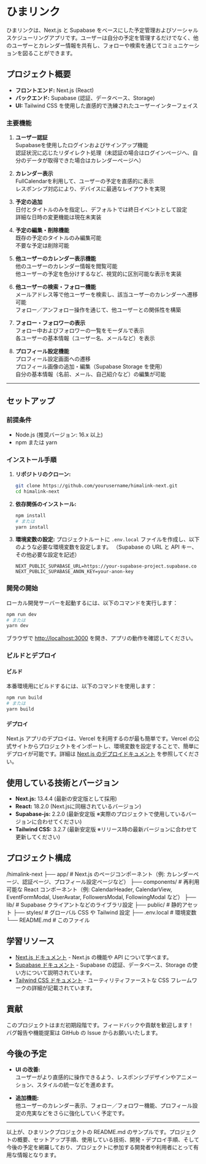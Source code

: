 # ひまリンク

ひまリンクは、Next.js と Supabase をベースにした予定管理およびソーシャルスケジューリングアプリです。ユーザーは自分の予定を管理するだけでなく、他のユーザーとカレンダー情報を共有し、フォローや検索を通じてコミュニケーションを図ることができます。

## プロジェクト概要

- **フロントエンド:** Next.js (React)
- **バックエンド:** Supabase (認証、データベース、Storage)
- **UI:** Tailwind CSS を使用した直感的で洗練されたユーザーインターフェイス

### 主要機能

1. **ユーザー認証**  
   Supabaseを使用したログインおよびサインアップ機能  
   認証状況に応じたリダイレクト処理（未認証の場合はログインページへ、自分のデータが取得できた場合はカレンダーページへ）

2. **カレンダー表示**  
   FullCalendarを利用して、ユーザーの予定を直感的に表示  
   レスポンシブ対応により、デバイスに最適なレイアウトを実現

3. **予定の追加**  
   日付とタイトルのみを指定し、デフォルトでは終日イベントとして設定  
   詳細な日時の変更機能は現在未実装

4. **予定の編集・削除機能**  
   既存の予定のタイトルのみ編集可能  
   不要な予定は削除可能

5. **他ユーザーのカレンダー表示機能**  
   他のユーザーのカレンダー情報を閲覧可能  
   他ユーザーの予定を色分けするなど、視覚的に区別可能な表示を実装

6. **他ユーザーの検索・フォロー機能**  
   メールアドレス等で他ユーザーを検索し、該当ユーザーのカレンダーへ遷移可能  
   フォロー／アンフォロー操作を通じて、他ユーザーとの関係性を構築

7. **フォロー・フォロワーの表示**  
   フォロー中およびフォロワーの一覧をモーダルで表示  
   各ユーザーの基本情報（ユーザー名、メールなど）を表示

8. **プロフィール設定機能**  
   プロフィール設定画面への遷移  
   プロフィール画像の追加・編集（Supabase Storage を使用）  
   自分の基本情報（名前、メール、自己紹介など）の編集が可能

---

## セットアップ

### 前提条件

- Node.js (推奨バージョン: 16.x 以上)
- npm または yarn

### インストール手順

1. **リポジトリのクローン:**

   ```bash
   git clone https://github.com/yourusername/himalink-next.git
   cd himalink-next
   ```

2. **依存関係のインストール:**

   ```bash
   npm install
   # または
   yarn install
   ```

3. **環境変数の設定:**
   プロジェクトルートに `.env.local` ファイルを作成し、以下のような必要な環境変数を設定します。
   （Supabase の URL と API キー、その他必要な設定を記述）

   ```plaintext
   NEXT_PUBLIC_SUPABASE_URL=https://your-supabase-project.supabase.co
   NEXT_PUBLIC_SUPABASE_ANON_KEY=your-anon-key
   ```

### 開発の開始

ローカル開発サーバーを起動するには、以下のコマンドを実行します：

```bash
npm run dev
# または
yarn dev
```

ブラウザで [http://localhost:3000](http://localhost:3000) を開き、アプリの動作を確認してください。

### ビルドとデプロイ

#### ビルド

本番環境用にビルドするには、以下のコマンドを使用します：

```bash
npm run build
# または
yarn build
```

#### デプロイ

Next.js アプリのデプロイは、Vercel を利用するのが最も簡単です。Vercel の公式サイトからプロジェクトをインポートし、環境変数を設定することで、簡単にデプロイが可能です。詳細は [Next.js のデプロイドキュメント](https://nextjs.org/docs/deployment) を参照してください。

## 使用している技術とバージョン

- **Next.js:** 13.4.4 (最新の安定版として採用)
- **React:** 18.2.0 (Next.jsに同梱されているバージョン)
- **Supabase-js:** 2.2.0 (最新安定版 ※実際のプロジェクトで使用しているバージョンに合わせてください)
- **Tailwind CSS:** 3.2.7 (最新安定版 ※リリース時の最新バージョンに合わせて更新してください)

## プロジェクト構成

/himalink-next
├── app/                    # Next.js のページコンポーネント（例: カレンダーページ、認証ページ、プロフィール設定ページなど）
├── components/             # 再利用可能な React コンポーネント（例: CalendarHeader, CalendarView, EventFormModal, UserAvatar, FollowersModal, FollowingModal など）
├── lib/                    # Supabase クライアントなどのライブラリ設定
├── public/                 # 静的アセット
├── styles/                 # グローバル CSS や Tailwind 設定
├── .env.local              # 環境変数
└── README.md               # このファイル

## 学習リソース

- [Next.js ドキュメント](https://nextjs.org/docs) - Next.js の機能や API について学べます。
- [Supabase ドキュメント](https://supabase.io/docs) - Supabase の認証、データベース、Storage の使い方について説明されています。
- [Tailwind CSS ドキュメント](https://tailwindcss.com/docs) - ユーティリティファーストな CSS フレームワークの詳細が記載されています。

## 貢献

このプロジェクトはまだ初期段階です。フィードバックや貢献を歓迎します！  
バグ報告や機能提案は GitHub の Issue からお願いいたします。

## 今後の予定

- **UI の改善:**  
  ユーザーがより直感的に操作できるよう、レスポンシブデザインやアニメーション、スタイルの統一などを進めます。

- **追加機能:**  
  他ユーザーのカレンダー表示、フォロー／フォロワー機能、プロフィール設定の充実などをさらに強化していく予定です。

---

以上が、ひまリンクプロジェクトの README.md のサンプルです。プロジェクトの概要、セットアップ手順、使用している技術、開発・デプロイ手順、そして今後の予定を網羅しており、プロジェクトに参加する開発者や利用者にとって有用な情報となります。

